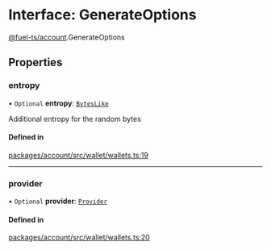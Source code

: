 # Interface: GenerateOptions

[@fuel-ts/account](/api/Account/index.md).GenerateOptions

## Properties

### entropy

• `Optional` **entropy**: [`BytesLike`](/api/Interfaces/index.md#byteslike)

Additional entropy for the random bytes

#### Defined in

[packages/account/src/wallet/wallets.ts:19](https://github.com/FuelLabs/fuels-ts/blob/aa70d26b/packages/account/src/wallet/wallets.ts#L19)

___

### provider

• `Optional` **provider**: [`Provider`](/api/Account/Provider.md)

#### Defined in

[packages/account/src/wallet/wallets.ts:20](https://github.com/FuelLabs/fuels-ts/blob/aa70d26b/packages/account/src/wallet/wallets.ts#L20)
